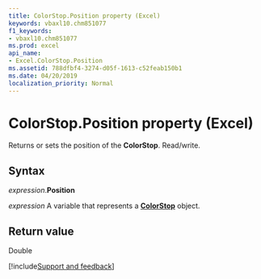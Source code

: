 ```yaml
---
title: ColorStop.Position property (Excel)
keywords: vbaxl10.chm851077
f1_keywords:
- vbaxl10.chm851077
ms.prod: excel
api_name:
- Excel.ColorStop.Position
ms.assetid: 788dfbf4-3274-d05f-1613-c52feab150b1
ms.date: 04/20/2019
localization_priority: Normal
---
```



# ColorStop.Position property (Excel)

Returns or sets the position of the **ColorStop**. Read/write.


## Syntax

_expression_.**Position**

_expression_ A variable that represents a **[ColorStop](Excel.ColorStop.md)** object.


## Return value

Double




[!include[Support and feedback](~/includes/feedback-boilerplate.md)]